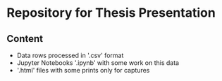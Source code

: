 # Repository for Thesis Presentation

## Content

- Data rows processed in '.csv' format
- Jupyter Notebooks '.ipynb' with some work on this data
- '.html' files with some prints only for captures